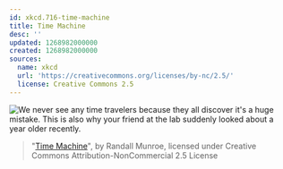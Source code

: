 ```yaml
---
id: xkcd.716-time-machine
title: Time Machine
desc: ''
updated: 1268982000000
created: 1268982000000
sources:
  name: xkcd
  url: 'https://creativecommons.org/licenses/by-nc/2.5/'
  license: Creative Commons 2.5
---
```

![We never see any time travelers because they all discover it's a huge mistake. This is also why your friend at the lab suddenly looked about a year older recently.](https://imgs.xkcd.com/comics/time_machine.png)
> "[Time Machine](https://xkcd.com/716/)", by Randall Munroe, licensed under Creative Commons Attribution-NonCommercial 2.5 License
